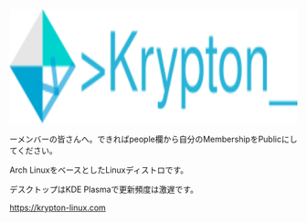 <img src="https://raw.githubusercontent.com/krypton-linux/krypton-linux.com/refs/heads/main/logo.svg" height=200px width=auto></img>

ーメンバーの皆さんへ。できればpeople欄から自分のMembershipをPublicにしてください。

Arch LinuxをベースとしたLinuxディストロです。

デスクトップはKDE Plasmaで更新頻度は激遅です。

https://krypton-linux.com

